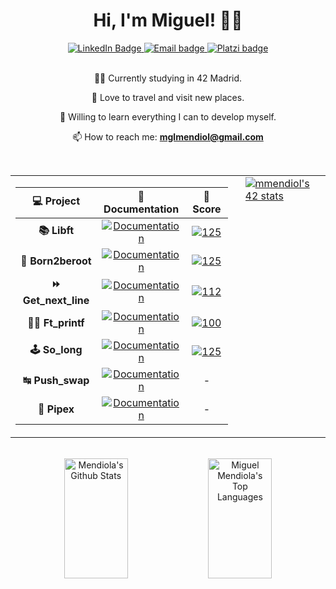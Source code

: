 <div align="center">
   	<h1 align="center">Hi, I'm Miguel! 👋🏼</h1>
    	<a href="https://www.linkedin.com/in/mimendiola/">
		<img src="https://img.shields.io/badge/LinkedIn-0077B5?style=for-the-badge&logo=linkedin&logoColor=white" alt="LinkedIn Badge"/>
	</a>
	<a href="mailto:mglmendiol@gmail.com">
		<img src="https://img.shields.io/badge/Gmail-D14836?style=for-the-badge&logo=gmail&logoColor=white" alt="Email badge"/>
	</a>
	<a href="https://platzi.com/p/LMNTdev/">
		<img src="https://img.shields.io/badge/Platzi-98CA3F?style=for-the-badge&logo=platzi&logoColor=white" alt="Platzi badge"/>
	</a>
</div>


<br>
<div align="center">
	
👨‍💻 Currently studying in 42 Madrid.

🍁 Love to travel and visit new places.

🧠 Willing to learn everything I can to develop myself.

📫 How to reach me: **mglmendiol@gmail.com**
</div>

<br>
<div align="center">

  <table style="border-collapse: collapse; border: none;">

<tr>
<td style="border: none;">

| 💻 Project | 📝 Documentation | 💯 Score |
|:------:|:-------:|:------------------:|
| **📚 Libft** | [![Documentation](https://img.shields.io/badge/Documentation-0077B5)](https://github.com/MiMendiola/Libft/tree/main#readme) | [![125](https://img.shields.io/badge/125-2ea44f)]() |
| **🤖 Born2beroot** | [![Documentation](https://img.shields.io/badge/Documentation-0077B5)](https://github.com/MiMendiola/Born2BeRoot#readme) | [![125](https://img.shields.io/badge/125-2ea44f)]() |
| **⏩ Get_next_line** | [![Documentation](https://img.shields.io/badge/Documentation-0077B5)](https://github.com/MiMendiola/Get_Next_Line#readme) | [![112](https://img.shields.io/badge/112-2ea44f)]() |
| **✍🏼 Ft_printf** | [![Documentation](https://img.shields.io/badge/Documentation-0077B5)](https://github.com/MiMendiola/Ft_printf#readme) | [![100](https://img.shields.io/badge/100-2ea44f)]() |
| **🕹️ So_long** | [![Documentation](https://img.shields.io/badge/Documentation-0077B5)](https://github.com/MiMendiola/So_long#readme) | [![125](https://img.shields.io/badge/125-2ea44f)]() |
| **↹ Push_swap** | [![Documentation](https://img.shields.io/badge/Documentation-0077B5)](https://github.com/MiMendiola/Push_swap#readme) | - |
| **🧬 Pipex** | [![Documentation](https://img.shields.io/badge/Documentation-0077B5)](https://github.com/MiMendiola/Pipex#readme) | - |
</td>

<td style="vertical-align: top; padding-left: 20px;">
<a href="https://github.com/oakoudad/badge42">
  <img src="https://badge.mediaplus.ma/darkblue/mmendiol?1337Badge=off&UM6P=off" alt="mmendiol's 42 stats" />
</a>
</td>
</tr>
  </table>
</div>

<br>
<div align="center">
	<a width="100%"> 
	<a href="https://github.com/MiMendiola"><img alt="Mendiola's Github Stats" src="https://denvercoder1-github-readme-stats.vercel.app/api?username=MiMendiola&show_icons=true&include_all_commits=true&theme=react&bg_color=0D1117&title_color=fff&icon_color=79ff97&hide_border=true" height="192" width="45%"/></a>
	<a href="https://github.com/MiMendiola"><img alt="Miguel Mendiola's Top Languages" src="https://denvercoder1-github-readme-stats.vercel.app/api/top-langs/?username=MiMendiola&langs_count=8&layout=compact&theme=react&bg_color=0D1117&title_color=fff&icon_color=79ff97&hide_border=true&hide_progress=true" height="192px" width="45%"/></a>
	</a>
</div>
<!-- <div align="center">
	<a href="https://platzi.com/p/LMNTdev/">
		<img src="https://github-profile-summary-cards.vercel.app/api/cards/profile-details?username=MiMendiola&bg_color=0D1117&theme=dark" alt="Stats badge"/>
	</a>
</div> -->
